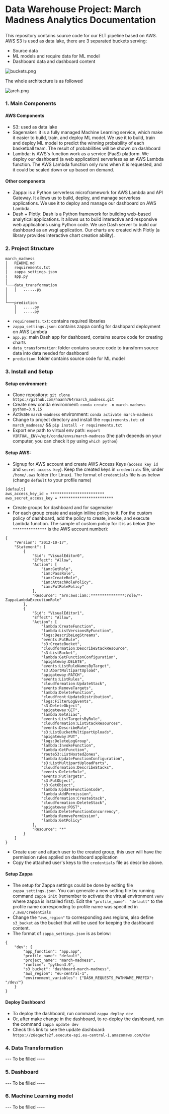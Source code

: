 # Data Warehouse Project: March Madness Analytics Documentation
##### 
This repository contains source code for our ELT pipeline based on AWS. AWS S3 is used as data lake, there are 3 separated buckets serving: 
- Source data
- ML models and require data for ML model
- Dashboard data and dashboard content

![buckets.png](./img/buckets.png)

The whole architecture is as followed

![arch.png](./img/arch.png)

### 1. Main Components
#### AWS Components
- S3: used as data lake
- Sagemaker: it is a fully managed Machine Learning service, which make it easier to build, train, and deploy ML model. We use it to build, train and deploy ML model to predict the winning probability of each basketball team. The result of probabilities will be shown on dashboard
- Lambda: is AWS's function work as a service (FaaS) platform. We deploy our dashboard (a web application) serverless as an AWS Lambda function. The AWS Lambda function only runs when it is requested, and it could be scaled down or up based on demand. 

#### Other components
- Zappa: is a Python serverless microframework for AWS Lambda and API Gateway. It allows us to build, deploy, and manage serverless applications. We use it to deploy and manage our dashboard on AWS Lambda.
- Dash + Plotly: Dash is a Python framework for building web-based analytical applications. It allows us to build interactive and responsive web applications using Python code. We use Dash server to build our dashboard as an wsgi application. Our charts are created with Plotly (a library provides interactive chart creation ability).

### 2. Project Structure
```
march_madness
│   README.md
│   requirements.txt
|   zappa_settings.json
|   app.py
│
└───data_transformation
│   │   ......py
│   
│   
└───prediction
    │   .....py
    │   .....py
```

- `requirements.txt`: contains required libraries
- `zappa_settings.json`: contains zappa config for dashbpard deployment on AWS Lambda
- `app.py`: main Dash app for dashboard, contains source code for creating charts
- `data_transformation`: folder contains source code to transform source data into data needed for dashboard
- `prediction`: folder contains source code for ML model

### 3. Install and Setup

#### Setup environment:

- Clone repository: `git clone https://github.com/haanh764/march_madness.git`
- Create new conda environment: `conda create -n march-madness python=3.9.15`
- Activate `march-madness` environment: `conda activate march-madness`
- Change to project directory and install the `requirements.txt`: `cd march_madness/` && `pip install -r requirements.txt`
- Export env path to virtual env path: `export VIRTUAL_ENV=/opt/conda/envs/march-madness` (the path depends on your computer, you can check it py using `which python`)

#### Setup AWS:
- Signup for AWS account and create AWS Access Keys (`access key id` and `secret access key`). Keep the created keys in `credentials` file, under `/home/.aws` folder (for Linux). The format of `credentials` file is as below (change `default` to your profile name)
```
[default]
aws_access_key_id = ************************
aws_secret_access_key = ************************
```
- Create groups for dashboard and for sagemaker
- For each group create and assign inliine policy to it. For the custom policy of dashboard, add the policy to create, invoke, and execute Lambda function. The sample of custom policy for it is as below (the `***************` is the AWS account number):
```
{
    "Version": "2012-10-17",
    "Statement": [
        {
            "Sid": "VisualEditor0",
            "Effect": "Allow",
            "Action": [
                "iam:GetRole",
                "iam:PassRole",
                "iam:CreateRole",
                "iam:AttachRolePolicy",
                "iam:PutRolePolicy"
            ],
            "Resource": "arn:aws:iam::***************:role/*-ZappaLambdaExecutionRole"
        },
        {
            "Sid": "VisualEditor1",
            "Effect": "Allow",
            "Action": [
                "lambda:CreateFunction",
                "lambda:ListVersionsByFunction",
                "logs:DescribeLogStreams",
                "events:PutRule",
                "s3:CreateBucket",
                "cloudformation:DescribeStackResource",
                "s3:ListBucket",
                "lambda:GetFunctionConfiguration",
                "apigateway:DELETE",
                "events:ListRuleNamesByTarget",
                "s3:AbortMultipartUpload",
                "apigateway:PATCH",
                "events:ListRules",
                "cloudformation:UpdateStack",
                "events:RemoveTargets",
                "lambda:DeleteFunction",
                "cloudfront:UpdateDistribution",
                "logs:FilterLogEvents",
                "s3:DeleteObject",
                "apigateway:GET",
                "lambda:GetAlias",
                "events:ListTargetsByRule",
                "cloudformation:ListStackResources",
                "events:DescribeRule",
                "s3:ListBucketMultipartUploads",
                "apigateway:PUT",
                "logs:DeleteLogGroup",
                "lambda:InvokeFunction",
                "lambda:GetFunction",
                "route53:ListHostedZones",
                "lambda:UpdateFunctionConfiguration",
                "s3:ListMultipartUploadParts",
                "cloudformation:DescribeStacks",
                "events:DeleteRule",
                "events:PutTargets",
                "s3:PutObject",
                "s3:GetObject",
                "lambda:UpdateFunctionCode",
                "lambda:AddPermission",
                "cloudformation:CreateStack",
                "cloudformation:DeleteStack",
                "apigateway:POST",
                "lambda:DeleteFunctionConcurrency",
                "lambda:RemovePermission",
                "lambda:GetPolicy"
            ],
            "Resource": "*"
        }
    ]
}
```
- Create user and attach user to the created group, this user will have the permission rules applied on dashboard application
- Copy the attached user's keys to the `credentials` file as describe above.

#### Setup Zappa
- The setup for Zappa settings could be done by editing file `zappa_settings.json`. You can generate a new setting file by running command `zappa init` (remember to activate the virtual environment `venv` where zappa is installed first). Edit the `"profile_name": "default"` to the profile name corresponding to profile name was specified in `/.aws/credentials`
- Change the `"aws_region"` to corresponding aws regions, also define `s3_bucket` as the bucket that will be used for keeping the dashboard content.
- The format of `zappa_settings.json` is as below:
```
{
    "dev": {
        "app_function": "app.app",
        "profile_name": "default",
        "project_name": "march-madness",
        "runtime": "python3.9",
        "s3_bucket": "dashboard-march-madness",
        "aws_region": "eu-central-1",
        "environment_variables": {"DASH_REQUESTS_PATHNAME_PREFIX": "/dev/"}
    }
}
```

#### Deploy Dashboard
- To deploy the dashboard, run command `zappa deploy dev`
- Or, after make change in the dashboard, to re-deploy the dashboard, run the command `zappa update dev`
- Check this link to see the update dashboard: `https://z8eqecfs2f.execute-api.eu-central-1.amazonaws.com/dev`


### 4. Data Transformation
--- To be filled ----

### 5. Dashboard
--- To be filled ----

### 6. Machine Learning model
--- To be filled ----
